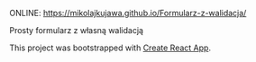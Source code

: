 ONLINE: https://mikolajkujawa.github.io/Formularz-z-walidacja/

Prosty formularz z własną walidacją

This project was bootstrapped with [Create React App](https://github.com/facebook/create-react-app).

